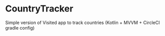 # CountryTracker
Simple version of Visited app to track countries (Kotlin + MVVM + CircleCI gradle config)
